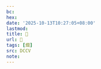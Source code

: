 ```yaml
---
bc:
hex:
date: '2025-10-13T10:27:05+08:00'
lastmod:
title: 􂾫
url: 􂾫
tags: [爓]
src: DCCV
note:
---
```

